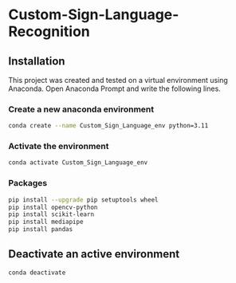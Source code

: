 # Custom-Sign-Language-Recognition

## Installation
This project was created and tested on a virtual environment using Anaconda. Open Anaconda Prompt and write the following lines.

### Create a new anaconda environment
```bash
conda create --name Custom_Sign_Language_env python=3.11
```

### Activate the environment
```bash
conda activate Custom_Sign_Language_env
```
### Packages
```bash
pip install --upgrade pip setuptools wheel
pip install opencv-python
pip install scikit-learn
pip install mediapipe
pip install pandas
```

## Deactivate an active environment
```bash
conda deactivate
```
